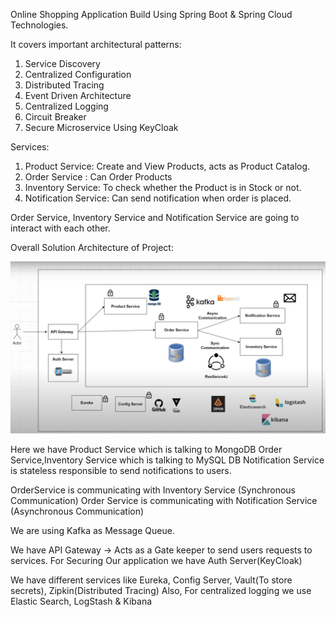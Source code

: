 Online Shopping Application
Build Using Spring Boot & Spring Cloud Technologies.

It covers important architectural patterns:
1) Service Discovery
2) Centralized Configuration
3) Distributed Tracing
4) Event Driven Architecture
5) Centralized Logging
6) Circuit Breaker
7) Secure Microservice Using KeyCloak

Services:
1) Product Service: Create and View Products, acts as Product Catalog.
2) Order Service : Can Order Products
3) Inventory Service: To check whether the Product is in Stock or not.
4) Notification Service: Can send notification when order is placed.

Order Service, Inventory Service and Notification Service are going to interact with each other.

Overall Solution Architecture of Project:

![Optional Text](images/solution_architecture.png)

Here we have Product Service which is talking to MongoDB
Order Service,Inventory Service which is talking to MySQL DB
Notification Service is stateless responsible to send notifications to users.

OrderService is communicating with Inventory Service (Synchronous Communication)
Order Service is communicating with Notification Service (Asynchronous Communication)

We are using Kafka as Message Queue. 

We have API Gateway -> Acts as a Gate keeper to send users requests to services. 
For Securing Our application we have Auth Server(KeyCloak)

We have different services like Eureka, Config Server, Vault(To store secrets), Zipkin(Distributed Tracing) 
Also, For centralized logging we use Elastic Search, LogStash & Kibana
